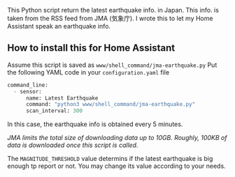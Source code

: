 This Python script return the latest earthquake info. in Japan. This info. is taken from the RSS feed from JMA (気象庁).
I wrote this to let my Home Assistant speak an earthquake info.
## How to install this for Home Assistant
Assume this script is saved as `www/shell_command/jma-earthquake.py`
Put the following YAML code in your `configuration.yaml` file
```jma-earthquake.py
command_line:
  - sensor:
      name: Latest Earthquake
      command: "python3 www/shell_command/jma-earthquake.py"
      scan_interval: 300
```
In this case, the earthquake info is obtained every 5 minutes.

*JMA limits the total size of downloading data up to 10GB. Roughly, 100KB of data is downloaded once this script is called.*

The `MAGNITUDE_THRESHOLD` value determins if the latest earthquake is big enough tp report or not. You may change its value according to your needs.


